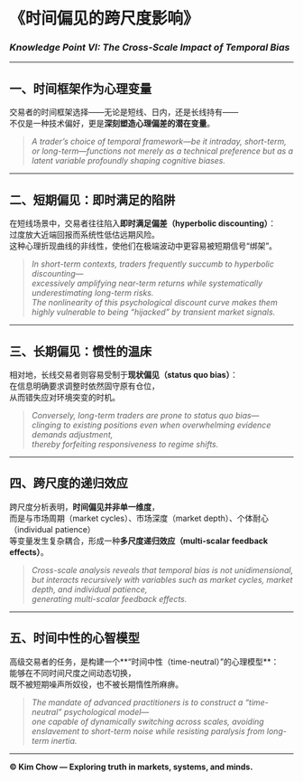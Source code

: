# 《时间偏见的跨尺度影响》  
### *Knowledge Point VI: The Cross-Scale Impact of Temporal Bias*

---

## 一、时间框架作为心理变量  
交易者的时间框架选择——无论是短线、日内，还是长线持有——  
不仅是一种技术偏好，更是**深刻塑造心理偏差的潜在变量**。  

> *A trader’s choice of temporal framework—be it intraday, short-term, or long-term—functions not merely as a technical preference but as a latent variable profoundly shaping cognitive biases.*

---

## 二、短期偏见：即时满足的陷阱  
在短线场景中，交易者往往陷入**即时满足偏差（hyperbolic discounting）**：  
过度放大近端回报而系统性低估远期风险。  
这种心理折现曲线的非线性，使他们在极端波动中更容易被短期信号“绑架”。  

> *In short-term contexts, traders frequently succumb to hyperbolic discounting—*  
> *excessively amplifying near-term returns while systematically underestimating long-term risks.*  
> *The nonlinearity of this psychological discount curve makes them highly vulnerable to being “hijacked” by transient market signals.*

---

## 三、长期偏见：惯性的温床  
相对地，长线交易者则容易受制于**现状偏见（status quo bias）**：  
在信息明确要求调整时依然固守原有仓位，  
从而错失应对环境突变的时机。  

> *Conversely, long-term traders are prone to status quo bias—*  
> *clinging to existing positions even when overwhelming evidence demands adjustment,*  
> *thereby forfeiting responsiveness to regime shifts.*

---

## 四、跨尺度的递归效应  
跨尺度分析表明，**时间偏见并非单一维度**，  
而是与市场周期（market cycles）、市场深度（market depth）、个体耐心（individual patience）  
等变量发生复杂耦合，形成一种**多尺度递归效应（multi-scalar feedback effects）**。  

> *Cross-scale analysis reveals that temporal bias is not unidimensional,*  
> *but interacts recursively with variables such as market cycles, market depth, and individual patience,*  
> *generating multi-scalar feedback effects.*

---

## 五、时间中性的心智模型  
高级交易者的任务，是构建一个**“时间中性（time-neutral）”的心理模型**：  
能够在不同时间尺度之间动态切换，  
既不被短期噪声所奴役，也不被长期惰性所麻痹。  

> *The mandate of advanced practitioners is to construct a “time-neutral” psychological model—*  
> *one capable of dynamically switching across scales, avoiding enslavement to short-term noise while resisting paralysis from long-term inertia.*

---

**© Kim Chow — Exploring truth in markets, systems, and minds.**
